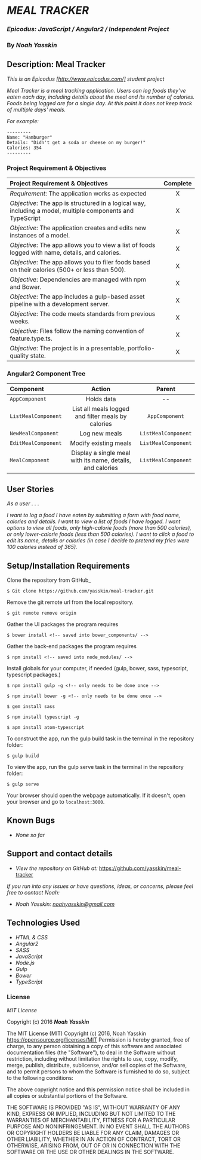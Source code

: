 # _MEAL TRACKER_

### _Epicodus: JavaScript / Angular2 / Independent Project_

### By _**Noah Yasskin**_

## Description: Meal Tracker

_This is an Epicodus [http://www.epicodus.com/] student  project_

_Meal Tracker is a meal tracking application._
_Users can log foods they've eaten each day, including details about the meal and its number of calories. Foods being logged are for a single day. At this point it does not keep track of multiple days' meals._

_For example:_

```
---------
Name: "Hamburger"
Details: "Didn't get a soda or cheese on my burger!"
Calories: 354
---------
```

### Project Requirement & Objectives

Project Requirement & Objectives | Complete
:------------- | :-------------: |
*Requirement*: The application works as expected | X
*Objective*: The app is structured in a logical way, including a model, multiple components and TypeScript | X
*Objective*: The application creates and edits new instances of a model. | X
*Objective*: The app allows you to view a list of foods logged with name, details, and calories. | X
*Objective*: The app allows you to filer foods based on their calories (500+ or less than 500). | X
*Objective*: Dependencies are managed with npm and Bower. | X
*Objective*: The app includes a gulp-based asset pipeline with a development server. | X
*Objective*: The code meets standards from previous weeks. | X
*Objective*: Files follow the naming convention of feature.type.ts. | X
*Objective*: The project is in a presentable, portfolio-quality state. | X

### Angular2 Component Tree

| Component | Action | Parent  |
:------------- | :-------------:| :-----:|
| `AppComponent` | Holds data | -- |
| `ListMealComponent` | List all meals logged and filter meals by calories | `AppComponent` |
| `NewMealComponent` | Log new meals | `ListMealComponent` |
| `EditMealComponent` | Modify existing meals | `ListMealComponent` |
| `MealComponent` | Display a single meal with its name, details, and calories  | `ListMealComponent` |

## User Stories

_As a user . . ._

_I want to log a food I have eaten by submitting a form with food name, calories and details._
_I want to view a list of foods I have logged._
_I want options to view all foods, only high-calorie foods (more than 500 calories), or only lower-calorie foods (less than 500 calories)._
_I want to click a food to edit its name, details or calories (in case I decide to pretend my fries were 100 calories instead of 365)._

## Setup/Installation Requirements

Clone the repository from GitHub_
```
$ Git clone https://github.com/yasskin/meal-tracker.git
```
Remove the git remote url from the local repository.
```
$ git remote remove origin
```
Gather the UI packages the program requires

```
$ bower install <!-- saved into bower_components/ -->
```
Gather the back-end packages the program requires

```
$ npm install <!-- saved into node_modules/ -->
```
Install globals for your computer, if needed (gulp, bower, sass, typescript, typescript packages.)

```
$ npm install gulp -g <!-- only needs to be done once -->
```
```
$ npm install bower -g <!-- only needs to be done once -->
```
```
$ gem install sass
```
```
$ npm install typescript -g
```
```
$ apm install atom-typescript
```
To construct the app, run the gulp build task in the terminal in the repository folder:

```
$ gulp build
```
To view the app, run the gulp serve task in the terminal in the repository folder:

```
$ gulp serve
```
Your browser should open the webpage automatically. If it doesn't, open your browser and go to `localhost:3000`.

## Known Bugs

* _None so far_

## Support and contact details

* _View the repository on GitHub at:_
https://github.com/yasskin/meal-tracker

_If you run into any issues or have questions, ideas, or concerns, please feel free to contact Noah:_

* _Noah Yasskin: <a href="mailto:noahyasskin@gmail.com">noahyasskin@gmail.com</a>_

## Technologies Used

* _HTML & CSS_
* _Angular2_
* _SASS_
* _JavaScript_
* _Node.js_
* _Gulp_
* _Bower_
* _TypeScript_

### License

*MIT License*

Copyright (c) 2016 **_Noah Yasskin_**

The MIT License (MIT)
Copyright (c) 2016, Noah Yasskin
https://opensource.org/licenses/MIT
Permission is hereby granted, free of charge, to any person obtaining a copy of this software and associated documentation files (the "Software"), to deal in the Software without restriction, including without limitation the rights to use, copy, modify, merge, publish, distribute, sublicense, and/or sell copies of the Software, and to permit persons to whom the Software is furnished to do so, subject to the following conditions:

The above copyright notice and this permission notice shall be included in all copies or substantial portions of the Software.

THE SOFTWARE IS PROVIDED "AS IS", WITHOUT WARRANTY OF ANY KIND, EXPRESS OR IMPLIED, INCLUDING BUT NOT LIMITED TO THE WARRANTIES OF MERCHANTABILITY, FITNESS FOR A PARTICULAR PURPOSE AND NONINFRINGEMENT. IN NO EVENT SHALL THE AUTHORS OR COPYRIGHT HOLDERS BE LIABLE FOR ANY CLAIM, DAMAGES OR OTHER LIABILITY, WHETHER IN AN ACTION OF CONTRACT, TORT OR OTHERWISE, ARISING FROM, OUT OF OR IN CONNECTION WITH THE SOFTWARE OR THE USE OR OTHER DEALINGS IN THE SOFTWARE.
